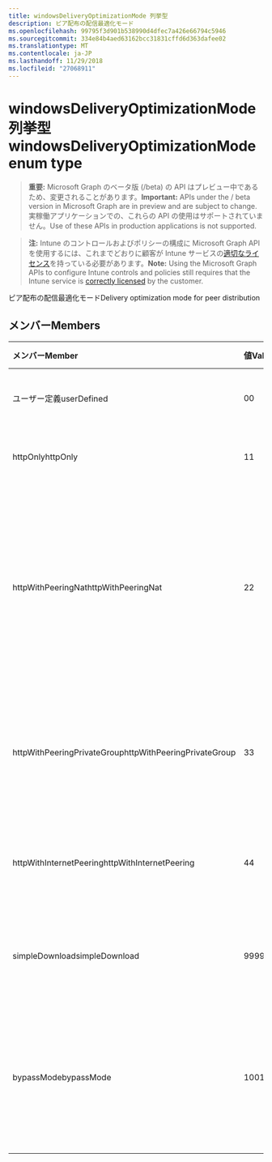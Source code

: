 ```yaml
---
title: windowsDeliveryOptimizationMode 列挙型
description: ピア配布の配信最適化モード
ms.openlocfilehash: 99795f3d901b538990d4dfec7a426e66794c5946
ms.sourcegitcommit: 334e84b4aed63162bcc31831cffd6d363dafee02
ms.translationtype: MT
ms.contentlocale: ja-JP
ms.lasthandoff: 11/29/2018
ms.locfileid: "27068911"
---
```

# <a name="windowsdeliveryoptimizationmode-enum-type"></a><span data-ttu-id="166bb-103">windowsDeliveryOptimizationMode 列挙型</span><span class="sxs-lookup"><span data-stu-id="166bb-103">windowsDeliveryOptimizationMode enum type</span></span>

> <span data-ttu-id="166bb-104">**重要:** Microsoft Graph のベータ版 (/beta) の API はプレビュー中であるため、変更されることがあります。</span><span class="sxs-lookup"><span data-stu-id="166bb-104">**Important:** APIs under the / beta version in Microsoft Graph are in preview and are subject to change.</span></span> <span data-ttu-id="166bb-105">実稼働アプリケーションでの、これらの API の使用はサポートされていません。</span><span class="sxs-lookup"><span data-stu-id="166bb-105">Use of these APIs in production applications is not supported.</span></span>

> <span data-ttu-id="166bb-106">**注:** Intune のコントロールおよびポリシーの構成に Microsoft Graph API を使用するには、これまでどおりに顧客が Intune サービスの[適切なライセンス](https://go.microsoft.com/fwlink/?linkid=839381)を持っている必要があります。</span><span class="sxs-lookup"><span data-stu-id="166bb-106">**Note:** Using the Microsoft Graph APIs to configure Intune controls and policies still requires that the Intune service is [correctly licensed](https://go.microsoft.com/fwlink/?linkid=839381) by the customer.</span></span>

<span data-ttu-id="166bb-107">ピア配布の配信最適化モード</span><span class="sxs-lookup"><span data-stu-id="166bb-107">Delivery optimization mode for peer distribution</span></span>
## <a name="members"></a><span data-ttu-id="166bb-108">メンバー</span><span class="sxs-lookup"><span data-stu-id="166bb-108">Members</span></span>
|<span data-ttu-id="166bb-109">メンバー</span><span class="sxs-lookup"><span data-stu-id="166bb-109">Member</span></span>|<span data-ttu-id="166bb-110">値</span><span class="sxs-lookup"><span data-stu-id="166bb-110">Value</span></span>|<span data-ttu-id="166bb-111">説明</span><span class="sxs-lookup"><span data-stu-id="166bb-111">Description</span></span>|
|:---|:---|:---|
|<span data-ttu-id="166bb-112">ユーザー定義</span><span class="sxs-lookup"><span data-stu-id="166bb-112">userDefined</span></span>|<span data-ttu-id="166bb-113">0</span><span class="sxs-lookup"><span data-stu-id="166bb-113">0</span></span>|<span data-ttu-id="166bb-114">設定するユーザーを許可します。</span><span class="sxs-lookup"><span data-stu-id="166bb-114">Allow the user to set.</span></span>|
|<span data-ttu-id="166bb-115">httpOnly</span><span class="sxs-lookup"><span data-stu-id="166bb-115">httpOnly</span></span>|<span data-ttu-id="166bb-116">1</span><span class="sxs-lookup"><span data-stu-id="166bb-116">1</span></span>|<span data-ttu-id="166bb-117">ないピアリングのみ、HTTP</span><span class="sxs-lookup"><span data-stu-id="166bb-117">HTTP only, no peering</span></span>|
|<span data-ttu-id="166bb-118">httpWithPeeringNat</span><span class="sxs-lookup"><span data-stu-id="166bb-118">httpWithPeeringNat</span></span>|<span data-ttu-id="166bb-119">2</span><span class="sxs-lookup"><span data-stu-id="166bb-119">2</span></span>|<span data-ttu-id="166bb-120">OS の既定値は – Http が同じネットワーク アドレス変換器の背後にあるピアリングとブレンド</span><span class="sxs-lookup"><span data-stu-id="166bb-120">OS default – Http blended with peering behind the same network address translator</span></span>|
|<span data-ttu-id="166bb-121">httpWithPeeringPrivateGroup</span><span class="sxs-lookup"><span data-stu-id="166bb-121">httpWithPeeringPrivateGroup</span></span>|<span data-ttu-id="166bb-122">3</span><span class="sxs-lookup"><span data-stu-id="166bb-122">3</span></span>|<span data-ttu-id="166bb-123">HTTP は、プライベート グループ全体でピアリングとブレンド</span><span class="sxs-lookup"><span data-stu-id="166bb-123">HTTP blended with peering across a private group</span></span>|
|<span data-ttu-id="166bb-124">httpWithInternetPeering</span><span class="sxs-lookup"><span data-stu-id="166bb-124">httpWithInternetPeering</span></span>|<span data-ttu-id="166bb-125">4</span><span class="sxs-lookup"><span data-stu-id="166bb-125">4</span></span>|<span data-ttu-id="166bb-126">HTTP はインターネットのピアリングとブレンド</span><span class="sxs-lookup"><span data-stu-id="166bb-126">HTTP blended with Internet peering</span></span>|
|<span data-ttu-id="166bb-127">simpleDownload</span><span class="sxs-lookup"><span data-stu-id="166bb-127">simpleDownload</span></span>|<span data-ttu-id="166bb-128">99</span><span class="sxs-lookup"><span data-stu-id="166bb-128">99</span></span>|<span data-ttu-id="166bb-129">ピアリングのない単純なダウンロード モード</span><span class="sxs-lookup"><span data-stu-id="166bb-129">Simple download mode with no peering</span></span>|
|<span data-ttu-id="166bb-130">bypassMode</span><span class="sxs-lookup"><span data-stu-id="166bb-130">bypassMode</span></span>|<span data-ttu-id="166bb-131">100</span><span class="sxs-lookup"><span data-stu-id="166bb-131">100</span></span>|<span data-ttu-id="166bb-132">バイパス モードにします。</span><span class="sxs-lookup"><span data-stu-id="166bb-132">Bypass mode.</span></span> <span data-ttu-id="166bb-133">配信の最適化を使用せず、代わりにビットを使用</span><span class="sxs-lookup"><span data-stu-id="166bb-133">Do not use Delivery Optimization and use BITS instead</span></span>|





